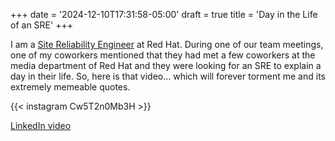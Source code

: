 +++
date = '2024-12-10T17:31:58-05:00'
draft = true
title = 'Day in the Life of an SRE'
+++

I am a [Site Reliability Engineer](https://sre.google/) at Red Hat. During one of our team meetings,
one of my coworkers mentioned that they had met a few coworkers at the media department of Red Hat
and they were looking for an SRE to explain a day in their life. So, here is that video... which
will forever torment me and its extremely memeable quotes.

{{< instagram Cw5T2n0Mb3H >}}


[LinkedIn video](https://www.linkedin.com/feed/update/urn:li:activity:7105580787957174272/)
